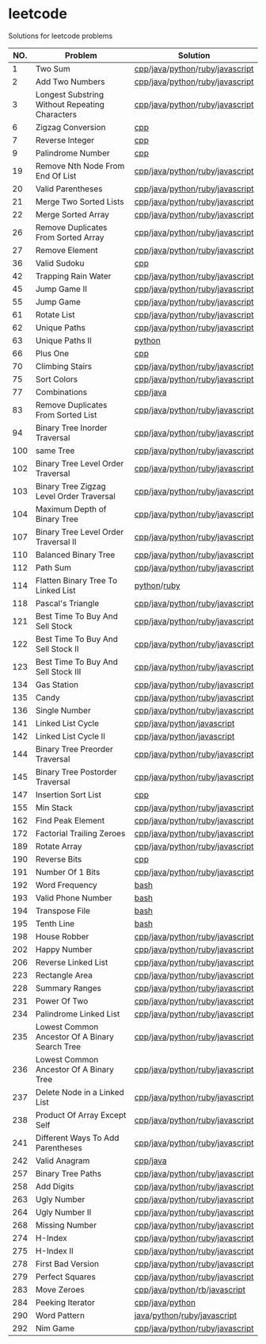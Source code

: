 # leetcode
Solutions for leetcode problems

| NO. | Problem | Solution |
|-----|---------|----------|
| 1 | Two Sum | [cpp](./TwoSum/Solution.cpp)/[java](./TwoSum/Solution.java)/[python](./TwoSum/Solution.py)/[ruby](./TwoSum/Solution.rb)/[javascript](./TwoSum/Solution.js) |
| 2 | Add Two Numbers | [cpp](./AddTwoNumbers/Solution.cpp)/[java](./AddTwoNumbers/Solution.java)/[python](./AddTwoNumbers/Solution.py)/[ruby](./AddTwoNumbers/Solution.rb)/[javascript](./AddTwoNumbers/Solution.js) |
| 3 | Longest Substring Without Repeating Characters | [cpp](./LongestSubstringWithoutRepeatingCharacters/Solution.cpp)/[java](./LongestSubstringWithoutRepeatingCharacters/Solution.java)/[python](./LongestSubstringWithoutRepeatingCharacters/Solution.py)/[ruby](./LongestSubstringWithoutRepeatingCharacters/Solution.rb)/[javascript](./LongestSubstringWithoutRepeatingCharacters/Solution.js) |
| 6 | Zigzag Conversion | [cpp](./ZigzagConversion/Solution.cpp) |
| 7 | Reverse Integer | [cpp](./ReverseInteger/Solution.cpp) |
| 9 | Palindrome Number | [cpp](./PalindromeNumber/Solution.cpp) |
| 19 | Remove Nth Node From End Of List | [cpp](./RemoveNthNodeFromEndOfList/Solution.cpp)/[java](./RemoveNthNodeFromEndOfList/Solution.java)/[python](./RemoveNthNodeFromEndOfList/Solution.py)/[ruby](./RemoveNthNodeFromEndOfList/Solution.rb)/[javascript](./RemoveNthNodeFromEndOfList/Solution.js) |
| 20 | Valid Parentheses | [cpp](./ValidParentheses/Solution.cpp)/[java](./ValidParentheses/Solution.java)/[python](./ValidParentheses/Solution.py)/[ruby](./ValidParentheses/Solution.rb)/[javascript](./ValidParentheses/Solution.js) |
| 21 | Merge Two Sorted Lists | [cpp](./MergeTwoSortedLists/Solution.cpp)/[java](./MergeTwoSortedLists/Solution.java)/[python](./MergeTwoSortedLists/Solution.py)/[ruby](./MergeTwoSortedLists/Solution.rb)/[javascript](./MergeTwoSortedLists/Solution.js) |
| 22 | Merge Sorted Array | [cpp](./MergeSortedArray/Solution.cpp)/[java](./MergeSortedArray/Solution.java)/[python](./MergeSortedArray/Solution.py)/[ruby](./MergeSortedArray/Solution.rb)/[javascript](./MergeSortedArray/Solution.js) |
| 26 | Remove Duplicates From Sorted Array | [cpp](./RemoveDuplicatesFromSortedArray/Solution.cpp)/[java](./RemoveDuplicatesFromSortedArray/Solution.java)/[python](./RemoveDuplicatesFromSortedArray/Solution.py)/[ruby](./RemoveDuplicatesFromSortedArray/Solution.rb)/[javascript](./RemoveDuplicatesFromSortedArray/Solution.js) |
| 27 | Remove Element | [cpp](./RemoveElement/Solution.cpp)/[java](./RemoveElement/Solution.java)/[python](./RemoveElement/Solution.py)/[ruby](./RemoveElement/Solution.rb)/[javascript](./RemoveElement/Solution.js) |
| 36 | Valid Sudoku | [cpp](./ValidSudoku/Solution.cpp) |
| 42 | Trapping Rain Water | [cpp](./TrappingRainWater/Solution.cpp)/[java](./TrappingRainWater/Solution.java)/[python](./TrappingRainWater/Solution.py)/[ruby](./TrappingRainWater/Solution.rb)/[javascript](./TrappingRainWater/Solution.js) |
| 45 | Jump Game II | [cpp](./JumpGameII/Solution.cpp)/[java](./JumpGameII/Solution.java)/[python](./JumpGameII/Solution.py)/[ruby](./JumpGameII/Solution.rb)/[javascript](./JumpGameII/Solution.js) |
| 55 | Jump Game | [cpp](./JumpGame/Solution.cpp)/[java](./JumpGame/Solution.java)/[python](./JumpGame/Solution.py)/[ruby](./JumpGame/Solution.rb)/[javascript](./JumpGame/Solution.js) |
| 61 | Rotate List | [cpp](./RotateList/Solution.cpp)/[java](./RotateList/Solution.java)/[python](./RotateList/Solution.py)/[ruby](./RotateList/Solution.rb)/[javascript](./RotateList/Solution.js) |
| 62 | Unique Paths | [cpp](./UniquePaths/Solution.cpp)/[java](./UniquePaths/Solution.java)/[python](./UniquePaths/Solution.py)/[ruby](./UniquePaths/Solution.rb)/[javascript](./UniquePaths/Solution.js) |
| 63 | Unique Paths II | [python](./UniquePathsII/Solution.py) |
| 66 | Plus One | [cpp](./PlusOne/Solution.cpp) |
| 70 | Climbing Stairs | [cpp](./ClimbingStairs/Solution.cpp)/[java](./ClimbingStairs/Solution.java)/[python](./ClimbingStairs/Solution.py)/[ruby](./ClimbingStairs/Solution.rb)/[javascript](./ClimbingStairs/Solution.js) |
| 75 | Sort Colors | [cpp](./SortColors/Solution.cpp)/[java](./SortColors/Solution.java)/[python](./SortColors/Solution.py)/[ruby](./SortColors/Solution.rb)/[javascript](./SortColors/Solution.js) |
| 77 | Combinations | [cpp](./Combinations/Solution.cpp)/[java](./Combinations/Solution.java) |
| 83 | Remove Duplicates From Sorted List | [cpp](./RemoveDuplicatesFromSortedList/Solution.cpp)/[java](./RemoveDuplicatesFromSortedList/Solution.java)/[python](./RemoveDuplicatesFromSortedList/Solution.py)/[ruby](./RemoveDuplicatesFromSortedList/Solution.rb)/[javascript](./RemoveDuplicatesFromSortedList/Solution.js) |
| 94 | Binary Tree Inorder Traversal | [cpp](./BinaryTreeInorderTraversal/Solution.cpp)/[java](./BinaryTreeInorderTraversal/Solution.java)/[python](./BinaryTreeInorderTraversal/Solution.py)/[ruby](./BinaryTreeInorderTraversal/Solution.rb)/[javascript](./BinaryTreeInorderTraversal/Solution.js) |
| 100 | same Tree | [cpp](./SameTree/Solution.cpp)/[java](./SameTree/Solution.java)/[python](./SameTree/Solution.py)/[ruby](./SameTree/Solution.rb)/[javascript](./SameTree/Solution.js) |
| 102 | Binary Tree Level Order Traversal | [cpp](./BinaryTreeLevelOrderTraversal/Solution.cpp)/[java](./BinaryTreeLevelOrderTraversal/Solution.java)/[python](./BinaryTreeLevelOrderTraversal/Solution.py)/[ruby](./BinaryTreeLevelOrderTraversal/Solution.rb)/[javascript](./BinaryTreeLevelOrderTraversal/Solution.js) |
| 103 | Binary Tree Zigzag Level Order Traversal | [cpp](./BinaryTreeZigzagLevelOrderTraversal/Solution.cpp)/[java](./BinaryTreeZigzagLevelOrderTraversal/Solution.java)/[python](./BinaryTreeZigzagLevelOrderTraversal/Solution.py)/[ruby](./BinaryTreeZigzagLevelOrderTraversal/Solution.rb)/[javascript](./BinaryTreeZigzagLevelOrderTraversal/Solution.js) |
| 104 | Maximum Depth of Binary Tree | [cpp](./MaximumDepthofBinaryTree/Solution.cpp)/[java](./MaximumDepthofBinaryTree/Solution.java)/[python](./MaximumDepthofBinaryTree/Solution.py)/[ruby](./MaximumDepthofBinaryTree/Solution.rb)/[javascript](./MaximumDepthofBinaryTree/Solution.js) |
| 107 | Binary Tree Level Order Traversal II | [cpp](./BinaryTreeLevelOrderTraversalII/Solution.cpp)/[java](./BinaryTreeLevelOrderTraversalII/Solution.java)/[python](./BinaryTreeLevelOrderTraversalII/Solution.py)/[ruby](./BinaryTreeLevelOrderTraversalII/Solution.rb)/[javascript](./BinaryTreeLevelOrderTraversalII/Solution.js) |
| 110 | Balanced Binary Tree | [cpp](./BalancedBinaryTree/Solution.cpp)/[java](./BalancedBinaryTree/Solution.java)/[python](./BalancedBinaryTree/Solution.py)/[ruby](./BalancedBinaryTree/Solution.rb)/[javascript](./BalancedBinaryTree/Solution.js) |
| 112 | Path Sum | [cpp](./PathSum/Solution.cpp)/[java](./PathSum/Solution.java)/[python](./PathSum/Solution.py)/[ruby](./PathSum/Solution.rb)/[javascript](./PathSum/Solution.js) |
| 114 | Flatten Binary Tree To Linked List | [python](./FlattenBinaryTreeToLinkedList/Solution.py)/[ruby](./FlattenBinaryTreeToLinkedList/Solution.rb) |
| 118 | Pascal's Triangle | [cpp](./Pascal'sTriangle/Solution.cpp)/[java](./Pascal'sTriangle/Solution.java)/[python](./Pascal'sTriangle/Solution.py)/[ruby](./Pascal'sTriangle/Solution.rb)/[javascript](./Pascal'sTriangle/Solution.js) |
| 121 | Best Time To Buy And Sell Stock | [cpp](./BestTimeToBuyAndSellStock/Solution.cpp)/[java](./BestTimeToBuyAndSellStock/Solution.java)/[python](./BestTimeToBuyAndSellStock/Solution.py)/[ruby](./BestTimeToBuyAndSellStock/Solution.rb)/[javascript](./BestTimeToBuyAndSellStock/Solution.js) |
| 122 | Best Time To Buy And Sell Stock II | [cpp](./BestTimeToBuyAndSellStockII/Solution.cpp)/[java](./BestTimeToBuyAndSellStockII/Solution.java)/[python](./BestTimeToBuyAndSellStockII/Solution.py)/[ruby](./BestTimeToBuyAndSellStockII/Solution.rb)/[javascript](./BestTimeToBuyAndSellStockII/Solution.js) |
| 123 | Best Time To Buy And Sell Stock III | [cpp](./BestTimeToBuyAndSellStockIII/Solution.cpp)/[java](./BestTimeToBuyAndSellStockIII/Solution.java)/[python](./BestTimeToBuyAndSellStockIII/Solution.py)/[ruby](./BestTimeToBuyAndSellStockIII/Solution.rb)/[javascript](./BestTimeToBuyAndSellStockIII/Solution.js) |
| 134 | Gas Station | [cpp](./GasStation/Solution.cpp)/[java](./GasStation/Solution.java)/[python](./GasStation/Solution.py)/[ruby](./GasStation/Solution.rb)/[javascript](./GasStation/Solution.js) |
| 135 | Candy | [cpp](./Candy/Solution.cpp)/[java](./Candy/Solution.java)/[python](./Candy/Solution.py)/[ruby](./Candy/Solution.rb)/[javascript](./Candy/Solution.js) |
| 136 | Single Number | [cpp](./SingleNumber/Solution.cpp)/[java](./SingleNumber/Solution.java)/[python](./SingleNumber/Solution.py)/[ruby](./SingleNumber/Solution.rb)/[javascript](./SingleNumber/Solution.js) |
| 141 | Linked List Cycle | [cpp](./LinkedListCycle/Solution.cpp)/[java](./LinkedListCycle/Solution.java)/[python](./LinkedListCycle/Solution.py)/[javascript](./LinkedListCycle/Solution.js) |
| 142 | Linked List Cycle II | [cpp](./LinkedListCycleII/Solution.cpp)/[java](./LinkedListCycleII/Solution.java)/[python](./LinkedListCycleII/Solution.py)/[javascript](./LinkedListCycleII/Solution.js) |
| 144 | Binary Tree Preorder Traversal | [cpp](./BinaryTreePreorderTraversal/Solution.cpp)/[java](./BinaryTreePreorderTraversal/Solution.java)/[python](./BinaryTreePreorderTraversal/Solution.py)/[ruby](./BinaryTreePreorderTraversal/Solution.rb)/[javascript](./BinaryTreePreorderTraversal/Solution.js) |
| 145 | Binary Tree Postorder Traversal | [cpp](./BinaryTreePostorderTraversal/Solution.cpp)/[java](./BinaryTreePostorderTraversal/Solution.java)/[python](./BinaryTreePostorderTraversal/Solution.py)/[ruby](./BinaryTreePostorderTraversal/Solution.rb)/[javascript](./BinaryTreePostorderTraversal/Solution.js) |
| 147 | Insertion Sort List | [cpp](./InsertionSortList/Solution.cpp) |
| 155 | Min Stack | [cpp](./MinStack/MinStack.cpp)/[java](./MinStack/MinStack.java)/[python](./MinStack/MinStack.py)/[ruby](./MinStack/MinStack.rb)/[javascript](./MinStack/MinStack.js) |
| 162 | Find Peak Element | [cpp](./FindPeakElement/Solution.cpp)/[java](./FindPeakElement/Solution.java)/[python](./FindPeakElement/Solution.py)/[ruby](./FindPeakElement/Solution.rb)/[javascript](./FindPeakElement/Solution.js) |
| 172 | Factorial Trailing Zeroes | [cpp](./FactorialTrailingZeroes/Solution.cpp)/[java](./FactorialTrailingZeroes/Solution.java)/[python](./FactorialTrailingZeroes/Solution.py)/[ruby](./FactorialTrailingZeroes/Solution.rb)/[javascript](./FactorialTrailingZeroes/Solution.js) |
| 189 | Rotate Array | [cpp](./RotateArray/Solution.cpp)/[java](./RotateArray/Solution.java)/[python](./RotateArray/Solution.py)/[ruby](./RotateArray/Solution.rb)/[javascript](./RotateArray/Solution.js) |
| 190 | Reverse Bits | [cpp](./ReverseBits/Solution.cpp) |
| 191 | Number Of 1 Bits | [cpp](./NumberOf1Bits/Solution.cpp)/[java](./NumberOf1Bits/Solution.java)/[python](./NumberOf1Bits/Solution.py)/[ruby](./NumberOf1Bits/Solution.rb)/[javascript](./NumberOf1Bits/Solution.js) |
| 192 | Word Frequency | [bash](./WordFrequency/Solution.sh) |
| 193 | Valid Phone Number | [bash](./ValidPhoneNumber/Solution.sh) |
| 194 | Transpose File | [bash](./TransposeFile/Solution.sh) |
| 195 | Tenth Line | [bash](./TenthLine/Solution.sh) |
| 198 | House Robber | [cpp](./HouseRobber/Solution.cpp)/[java](./HouseRobber/Solution.java)/[python](./HouseRobber/Solution.py)/[ruby](./HouseRobber/Solution.rb)/[javascript](./HouseRobber/Solution.js) |
| 202 | Happy Number | [cpp](./HappyNumber/Solution.cpp)/[java](./HappyNumber/Solution.java)/[python](./HappyNumber/Solution.py)/[ruby](./HappyNumber/Solution.rb)/[javascript](./HappyNumber/Solution.js) |
| 206 | Reverse Linked List | [cpp](./ReverseLinkedList/Solution.cpp)/[java](./ReverseLinkedList/Solution.java)/[python](./ReverseLinkedList/Solution.py)/[ruby](./ReverseLinkedList/Solution.rb)/[javascript](./ReverseLinkedList/Solution.js) |
| 223 | Rectangle Area | [cpp](./RectangleArea/Solution.cpp)/[java](./RectangleArea/Solution.java)/[python](./RectangleArea/Solution.py)/[ruby](./RectangleArea/Solution.rb)/[javascript](./RectangleArea/Solution.js) |
| 228 | Summary Ranges | [cpp](./SummaryRanges/Solution.cpp)/[java](./SummaryRanges/Solution.java)/[python](./SummaryRanges/Solution.py)/[ruby](./SummaryRanges/Solution.rb)/[javascript](./SummaryRanges/Solution.js) |
| 231 | Power Of Two | [cpp](./PowerOfTwo/Solution.cpp)/[java](./PowerOfTwo/Solution.java)/[python](./PowerOfTwo/Solution.py)/[ruby](./PowerOfTwo/Solution.rb)/[javascript](./PowerOfTwo/Solution.js) |
| 234 | Palindrome Linked List | [cpp](./PalindromeLinkedList/Solution.cpp)/[java](./PalindromeLinkedList/Solution.java)/[python](./PalindromeLinkedList/Solution.py)/[ruby](./PalindromeLinkedList/Solution.rb)/[javascript](./PalindromeLinkedList/Solution.js) |
| 235 | Lowest Common Ancestor Of A Binary Search Tree | [cpp](./LowestCommonAncestorOfABinarySearchTree/Solution.cpp)/[java](./LowestCommonAncestorOfABinarySearchTree/Solution.java)/[python](./LowestCommonAncestorOfABinarySearchTree/Solution.py)/[ruby](./LowestCommonAncestorOfABinarySearchTree/Solution.rb)/[javascript](./LowestCommonAncestorOfABinarySearchTree/Solution.js) |
| 236 | Lowest Common Ancestor Of A Binary Tree | [cpp](./LowestCommonAncestorOfABinaryTree/Solution.cpp)/[java](./LowestCommonAncestorOfABinaryTree/Solution.java)/[python](./LowestCommonAncestorOfABinaryTree/Solution.py)/[ruby](./LowestCommonAncestorOfABinaryTree/Solution.rb)/[javascript](./LowestCommonAncestorOfABinaryTree/Solution.js) |
| 237 | Delete Node in a Linked List | [cpp](./DeleteNodeInALinkedList/Solution.cpp)/[java](./DeleteNodeInALinkedList/Solution.java)/[python](./DeleteNodeInALinkedList/Solution.py)/[ruby](./DeleteNodeInALinkedList/Solution.rb)/[javascript](./DeleteNodeInALinkedList/Solution.js) |
| 238 | Product Of Array Except Self | [cpp](./ProductOfArrayExceptSelf/Solution.cpp)/[java](./ProductOfArrayExceptSelf/Solution.java)/[python](./ProductOfArrayExceptSelf/Solution.py)/[ruby](./ProductOfArrayExceptSelf/Solution.rb)/[javascript](./ProductOfArrayExceptSelf/Solution.js) |
| 241 | Different Ways To Add Parentheses | [cpp](./DifferentWaysToAddParentheses/Solution.cpp)/[java](./DifferentWaysToAddParentheses/Solution.java)/[python](./DifferentWaysToAddParentheses/Solution.py)/[ruby](./DifferentWaysToAddParentheses/Solution.rb)/[javascript](./DifferentWaysToAddParentheses/Solution.js) |
| 242 | Valid Anagram | [cpp](./ValidAnagram/Solution.cpp)/[java](./ValidAnagram/Solution.java) |
| 257 | Binary Tree Paths | [cpp](./binaryTreePaths/Solution.cpp)/[java](./binaryTreePaths/Solution.java)/[python](./binaryTreePaths/Solution.py)/[ruby](./binaryTreePaths/Solution.rb)/[javascript](./binaryTreePaths/Solution.js) |
| 258 | Add Digits | [cpp](./AddDigits/Solution.cpp)/[java](./AddDigits/Solution.java)/[python](./AddDigits/Solution.py)/[ruby](./AddDigits/Solution.rb)/[javascript](./AddDigits/Solution.js) |
| 263 | Ugly Number | [cpp](./UglyNumber/Solution.cpp)/[java](./UglyNumber/Solution.java)/[python](./UglyNumber/Solution.py)/[ruby](./UglyNumber/Solution.rb)/[javascript](./UglyNumber/Solution.js) |
| 264 | Ugly Number II | [cpp](./UglyNumberII/Solution.cpp)/[java](./UglyNumberII/Solution.java)/[python](./UglyNumberII/Solution.py)/[ruby](./UglyNumberII/Solution.rb)/[javascript](./UglyNumberII/Solution.js) |
| 268 | Missing Number | [cpp](./MissingNumber/Solution.cpp)/[java](./MissingNumber/Solution.java)/[python](./MissingNumber/Solution.py)/[ruby](./MissingNumber/Solution.rb)/[javascript](./MissingNumber/Solution.js) |
| 274 | H-Index | [cpp](./H-Index/Solution.cpp)/[java](./H-Index/Solution.java)/[python](./H-Index/Solution.py)/[ruby](./H-Index/Solution.rb)/[javascript](./H-Index/Solution.js) |
| 275 | H-Index II | [cpp](./H-IndexII/Solution.cpp)/[java](./H-IndexII/Solution.java)/[python](./H-IndexII/Solution.py)/[ruby](./H-IndexII/Solution.rb)/[javascript](./H-IndexII/Solution.js) |
| 278 | First Bad Version | [cpp](./FirstBadVersion/Solution.cpp)/[java](./FirstBadVersion/Solution.java)/[python](./FirstBadVersion/Solution.py)/[ruby](./FirstBadVersion/Solution.rb)/[javascript](./FirstBadVersion/Solution.js) |
| 279 | Perfect Squares | [cpp](./PerfectSquares/Solution.cpp)/[java](./PerfectSquares/Solution.java)/[python](./PerfectSquares/Solution.py)/[ruby](./PerfectSquares/Solution.rb)/[javascript](./PerfectSquares/Solution.js) |
| 283 | Move Zeroes | [cpp](./MoveZeroes/Solution.cpp)/[java](./MoveZeroes/Solution.java)/[python](./MoveZeroes/Solution.py)/[rb](./MoveZeroes/Solution.rb)/[javascript](./MoveZeroes/Solution.js) |
| 284 | Peeking Iterator | [cpp](./PeekingIterator/Solution.cpp)/[java](./PeekingIterator/Solution.java)/[python](./PeekingIterator/Solution.py) |
| 290 | Word Pattern | [java](./WordPattern/Solution.java)/[python](./WordPattern/Solution.py)/[ruby](./WordPattern/Solution.rb)/[javascript](./WordPattern/Solution.js) |
| 292 | Nim Game | [cpp](./NimGame/Solution.cpp)/[java](./NimGame/Solution.java)/[python](./NimGame/Solution.py)/[ruby](./NimGame/Solution.rb)/[javascript](./NimGame/Solution.js) |
